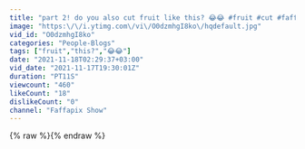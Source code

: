 ```yaml
---
title: "part 2! do you also cut fruit like this? 😂😂 #fruit #cut #faffapix"
image: "https:\/\/i.ytimg.com\/vi\/O0dzmhgI8ko\/hqdefault.jpg"
vid_id: "O0dzmhgI8ko"
categories: "People-Blogs"
tags: ["fruit","this?","😂😂"]
date: "2021-11-18T02:29:37+03:00"
vid_date: "2021-11-17T19:30:01Z"
duration: "PT11S"
viewcount: "460"
likeCount: "18"
dislikeCount: "0"
channel: "Faffapix Show"
---
```

{% raw %}{% endraw %}
